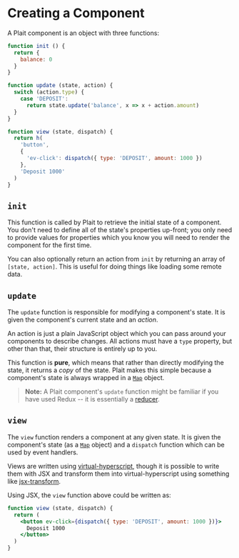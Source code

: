 # Creating a Component

A Plait component is an object with three functions:

```js
function init () {
  return {
    balance: 0
  }
}

function update (state, action) {
  switch (action.type) {
    case 'DEPOSIT':
      return state.update('balance', x => x + action.amount)
  }
}

function view (state, dispatch) {
  return h(
    'button',
    {
      'ev-click': dispatch({ type: 'DEPOSIT', amount: 1000 })
    },
    'Deposit 1000'
  )
}
```

## `init`

This function is called by Plait to retrieve the initial state of a component. You don't need to define all of the state's properties up-front; you only need to provide values for properties which you know you will need to render the component for the first time.

You can also optionally return an action from `init` by returning an array of `[state, action]`. This is useful for doing things like loading some remote data.

## `update`

The `update` function is responsible for modifying a component's state. It is given the component's current state and an *action*.

An action is just a plain JavaScript object which you can pass around your components to describe changes. All actions must have a `type` property, but other than that, their structure is entirely up to you.

This function is **pure**, which means that rather than directly modifying the state, it returns a *copy* of the state. Plait makes this simple because a component's state is always wrapped in a [`Map`](../API/Map.md) object.

> **Note:** A Plait component's `update` function might be familiar if you have used Redux -- it is essentially a [reducer](http://rackt.org/redux/docs/basics/Reducers.html).

## `view`

The `view` function renders a component at any given state. It is given the component's state (as a [`Map`](../API/Map.md) object) and a `dispatch` function which can be used by event handlers.

Views are written using [virtual-hyperscript](https://github.com/Matt-Esch/virtual-dom/blob/master/virtual-hyperscript/README.md), though it is possible to write them with JSX and transform them into virtual-hyperscript using something like [jsx-transform](https://github.com/alexmingoia/jsx-transform/).

Using JSX, the `view` function above could be written as:

```jsx
function view (state, dispatch) {
  return (
    <button ev-click={dispatch({ type: 'DEPOSIT', amount: 1000 })}>
      Deposit 1000
    </button>
  )
}
```
